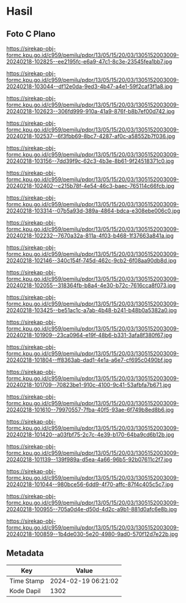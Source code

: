 # Hasil

## Foto C Plano

https://sirekap-obj-formc.kpu.go.id/c959/pemilu/pdpr/13/05/15/20/03/1305152003009-20240218-102825--ee2195fc-e6a9-47c1-8c3e-23545fea1bb7.jpg

https://sirekap-obj-formc.kpu.go.id/c959/pemilu/pdpr/13/05/15/20/03/1305152003009-20240218-103044--df12e0da-9ed3-4b47-a4e1-59f2caf3f1a8.jpg

https://sirekap-obj-formc.kpu.go.id/c959/pemilu/pdpr/13/05/15/20/03/1305152003009-20240218-102623--306fd999-910a-41a9-876f-b8b7ef00d742.jpg

https://sirekap-obj-formc.kpu.go.id/c959/pemilu/pdpr/13/05/15/20/03/1305152003009-20240218-102537--6f3fbb69-8bc7-4287-af0c-a58552b7f036.jpg

https://sirekap-obj-formc.kpu.go.id/c959/pemilu/pdpr/13/05/15/20/03/1305152003009-20240218-103156--7dd39f9c-62c3-4b3e-8b61-9f24518371c0.jpg

https://sirekap-obj-formc.kpu.go.id/c959/pemilu/pdpr/13/05/15/20/03/1305152003009-20240218-102402--c215b78f-4e54-46c3-baec-765114c66fcb.jpg

https://sirekap-obj-formc.kpu.go.id/c959/pemilu/pdpr/13/05/15/20/03/1305152003009-20240218-103314--07b5a93d-389a-4864-bdca-e308ebe006c0.jpg

https://sirekap-obj-formc.kpu.go.id/c959/pemilu/pdpr/13/05/15/20/03/1305152003009-20240218-102232--7670a32a-811a-4f03-b468-1f37663a841a.jpg

https://sirekap-obj-formc.kpu.go.id/c959/pemilu/pdpr/13/05/15/20/03/1305152003009-20240218-102146--340c154f-745d-462c-9cb2-6f08aa90db8d.jpg

https://sirekap-obj-formc.kpu.go.id/c959/pemilu/pdpr/13/05/15/20/03/1305152003009-20240218-102055--318364fb-b8a4-4e30-b72c-7616cca8f073.jpg

https://sirekap-obj-formc.kpu.go.id/c959/pemilu/pdpr/13/05/15/20/03/1305152003009-20240218-103425--be51ac1c-a7ab-4b48-b241-b48b0a5382a0.jpg

https://sirekap-obj-formc.kpu.go.id/c959/pemilu/pdpr/13/05/15/20/03/1305152003009-20240218-101909--23ca0964-e19f-48b6-b331-3afa8f380f67.jpg

https://sirekap-obj-formc.kpu.go.id/c959/pemilu/pdpr/13/05/15/20/03/1305152003009-20240218-101804--ff8363ab-dad1-4e1a-a6e7-cf695c0490bf.jpg

https://sirekap-obj-formc.kpu.go.id/c959/pemilu/pdpr/13/05/15/20/03/1305152003009-20240218-101709--70823be1-910c-4100-9c41-53afbfa7b671.jpg

https://sirekap-obj-formc.kpu.go.id/c959/pemilu/pdpr/13/05/15/20/03/1305152003009-20240218-101610--79970557-7fba-40f5-93ae-6f749b8ed8b6.jpg

https://sirekap-obj-formc.kpu.go.id/c959/pemilu/pdpr/13/05/15/20/03/1305152003009-20240218-101420--a03fbf75-2c7c-4e39-b170-64ba9cd6b12b.jpg

https://sirekap-obj-formc.kpu.go.id/c959/pemilu/pdpr/13/05/15/20/03/1305152003009-20240218-101139--139f989a-d5ea-4a66-96b5-92b07611c2f7.jpg

https://sirekap-obj-formc.kpu.go.id/c959/pemilu/pdpr/13/05/15/20/03/1305152003009-20240218-101044--980bce56-6dd9-4f70-affc-87f4c405c5c7.jpg

https://sirekap-obj-formc.kpu.go.id/c959/pemilu/pdpr/13/05/15/20/03/1305152003009-20240218-100955--705a0d4e-d50d-4d2c-a9b1-881d0afc6e8b.jpg

https://sirekap-obj-formc.kpu.go.id/c959/pemilu/pdpr/13/05/15/20/03/1305152003009-20240218-100859--1b4de030-5e20-4980-9ad0-570f12d7e22b.jpg


## Metadata

| Key        | Value               |
| ---------- | ------------------- |
| Time Stamp | 2024-02-19 06:21:02 |
| Kode Dapil | 1302                |



